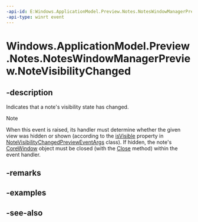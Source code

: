 ----api-id: E:Windows.ApplicationModel.Preview.Notes.NotesWindowManagerPreview.NoteVisibilityChanged
-api-type: winrt event
---<!-- Event syntaxpublic event Windows.Foundation.TypedEventHandler NoteVisibilityChanged<Windows.ApplicationModel.Preview.Notes.NotesWindowManagerPreview,  Windows.ApplicationModel.Preview.Notes.NoteVisibilityChangedPreviewEventArgs>--># Windows.ApplicationModel.Preview.Notes.NotesWindowManagerPreview.NoteVisibilityChanged## -descriptionIndicates that a note's visibility state has changed.> [!NOTE]> When this event is raised, its handler must determine whether the given view was hidden or shown (according to the [isVisible](notevisibilitychangedprevieweventargs_isvisible.md) property in [NoteVisibilityChangedPreviewEventArgs](notevisibilitychangedprevieweventargs.md) class). If hidden, the note's [CoreWindow](../windows.ui.core/corewindow.md) object must be closed (with the [Close](../windows.ui.core/corewindow_close.md) method) within the event handler.## -remarks## -examples## -see-also